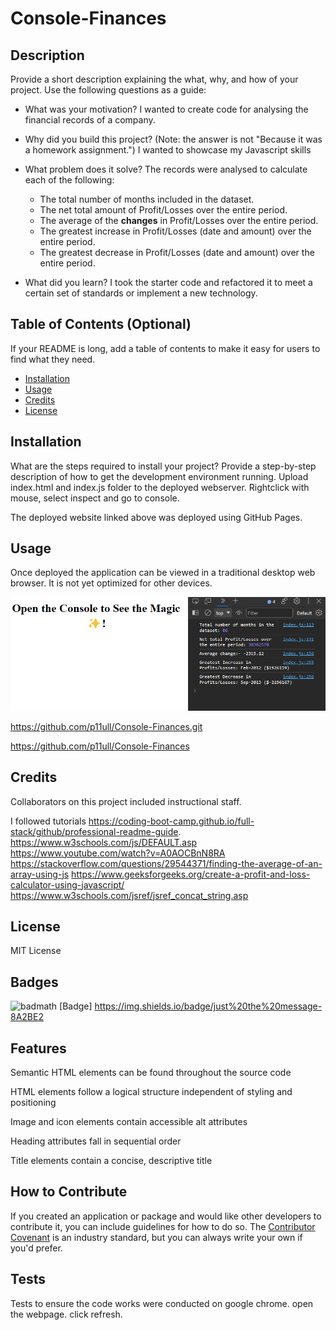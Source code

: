 # Console-Finances

## Description

Provide a short description explaining the what, why, and how of your project. Use the following questions as a guide:

- What was your motivation?
I wanted to create code for analysing the financial records of a company.

- Why did you build this project? (Note: the answer is not "Because it was a homework assignment.")
 I wanted to showcase my Javascript skills 
- What problem does it solve?
The records were analysed to calculate each of the following:
  * The total number of months included in the dataset.
  * The net total amount of Profit/Losses over the entire period.
  * The average of the **changes** in Profit/Losses over the entire period.
  * The greatest increase in Profit/Losses (date and amount) over the entire period.
  * The greatest decrease in Profit/Losses (date and amount) over the entire period.

- What did you learn?
I took the starter code and refactored it to meet a certain set of standards or implement a new technology. 

## Table of Contents (Optional)

If your README is long, add a table of contents to make it easy for users to find what they need.

- [Installation](#installation)
- [Usage](#usage)
- [Credits](#credits)
- [License](#license)

## Installation

What are the steps required to install your project? Provide a step-by-step description of how to get the development environment running.
Upload index.html and index.js folder to the deployed webserver. Rightclick with mouse, select inspect and go to console.

The deployed website linked above was deployed using GitHub Pages.

## Usage

Once deployed the application can be viewed in a traditional desktop web browser. It is not yet optimized for other devices.

![Alt text](image.png)

https://github.com/p11ull/Console-Finances.git

https://github.com/p11ull/Console-Finances

## Credits

Collaborators on this project included instructional staff.

I followed tutorials
https://coding-boot-camp.github.io/full-stack/github/professional-readme-guide.
https://www.w3schools.com/js/DEFAULT.asp
https://www.youtube.com/watch?v=A0AOCBnN8RA
https://stackoverflow.com/questions/29544371/finding-the-average-of-an-array-using-js
https://www.geeksforgeeks.org/create-a-profit-and-loss-calculator-using-javascript/
https://www.w3schools.com/jsref/jsref_concat_string.asp

## License

MIT License

## Badges

![badmath](https://img.shields.io/github/languages/top/lernantino/badmath)
[Badge] https://img.shields.io/badge/just%20the%20message-8A2BE2

## Features

Semantic HTML elements can be found throughout the source code

HTML elements follow a logical structure independent of styling and positioning

Image and icon elements contain accessible alt attributes

Heading attributes fall in sequential order

Title elements contain a concise, descriptive title

## How to Contribute

If you created an application or package and would like other developers to contribute it, you can include guidelines for how to do so. The [Contributor Covenant](https://www.contributor-covenant.org/) is an industry standard, but you can always write your own if you'd prefer.

## Tests

Tests to ensure the code works were conducted on google chrome.
open the webpage. click refresh.
